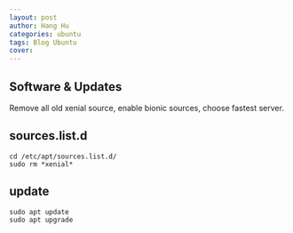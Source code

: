 ```yaml
---
layout: post
author: Hang Hu
categories: ubuntu
tags: Blog Ubuntu 
cover: 
---
```



## Software & Updates

Remove all old xenial source, enable bionic sources, choose fastest server.

## sources.list.d

```
cd /etc/apt/sources.list.d/
sudo rm *xenial*
```


## update


```
sudo apt update
sudo apt upgrade
```
